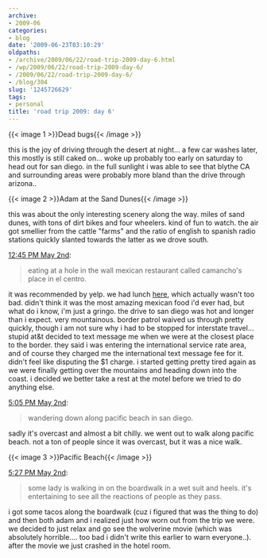 ```yaml
---
archive:
- 2009-06
categories:
- blog
date: '2009-06-23T03:10:29'
oldpaths:
- /archive/2009/06/22/road-trip-2009-day-6.html
- /wp/2009/06/22/road-trip-2009-day-6/
- /2009/06/22/road-trip-2009-day-6/
- /blog/304
slug: '1245726629'
tags:
- personal
title: 'road trip 2009: day 6'
---
```


{{< image 1 >}}Dead bugs{{< /image >}}

this is the joy of driving through the desert at night... a few car washes
later, this mostly is still caked on... woke up probably too early on
saturday to head out for san diego. in the full sunlight i was able to see
that blythe CA and surrounding areas were probably more bland than the
drive through arizona..

{{< image 2 >}}Adam at the Sand Dunes{{< /image >}}

this was about the only interesting scenery along the way. miles of sand
dunes, with tons of dirt bikes and four wheelers. kind of fun to watch.
the air got smellier from the cattle "farms" and the ratio of english to
spanish radio stations quickly slanted towards the latter as we drove
south.

[12:45 PM May 2nd][3]: 

> eating at a hole in the wall mexican restaurant called camancho's place
> in el centro.

it was recommended by yelp. we had lunch [here][4], which actually wasn't
too bad. didn't think it was the most amazing mexican food i'd ever had,
but what do i know, i'm just a gringo. the drive to san diego was hot and
longer than i expect. very mountainous. border patrol waived us through
pretty quickly, though i am not sure why i had to be stopped for
interstate travel... stupid at&t decided to text message me when we were
at the closest place to the border. they said i was entering the
international service rate area, and of course they charged me the
international text message fee for it. didn't feel like disputing the $1
charge. i started getting pretty tired again as we were finally getting
over the mountains and heading down into the coast. i decided we better
take a rest at the motel before we tried to do anything else.

[5:05 PM May 2nd][5]:

> wandering down along pacific beach in san diego.

sadly it's overcast and almost a bit chilly. we went out to walk along
pacific beach. not a ton of people since it was overcast, but it was
a nice walk.

{{< image 3 >}}Pacific Beach{{< /image >}}

[5:27 PM May 2nd][7]:

> some lady is walking in on the boardwalk in a wet suit and heels. it's
> entertaining to see all the reactions of people as they pass.

i got some tacos along the boardwalk (cuz i figured that was the thing to
do) and then both adam and i realized just how worn out from the trip we
were. we decided to just relax and go see the wolverine movie (which was
absolutely horrible.... too bad i didn't write this earlier to warn
everyone..). after the movie we just crashed in the hotel room.

[3]: http://twitter.com/bismark/status/1680470455
[4]: http://www.yelp.com/biz/camachos-place-el-centro
[5]: http://twitter.com/bismark/status/1682294444
[7]: http://twitter.com/bismark/status/1682449752

